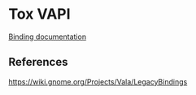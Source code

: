 # Tox VAPI

[Binding documentation](https://naxuroqa.github.io/vala-toxcore-c/)

## References

https://wiki.gnome.org/Projects/Vala/LegacyBindings
